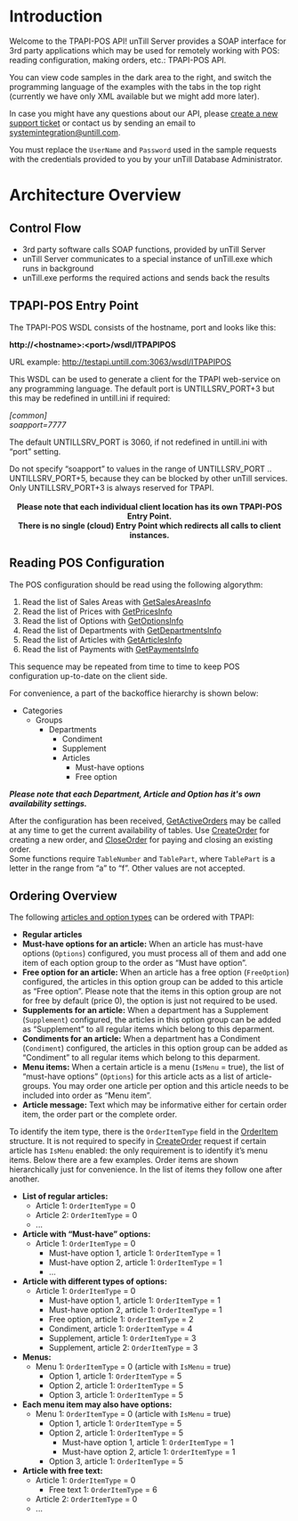 # Introduction

Welcome to the TPAPI-POS API! unTill Server provides a SOAP interface for 3rd party applications which may be used for remotely working with POS: reading configuration, making orders, etc.: TPAPI-POS API.

You can view code samples in the dark area to the right, and switch the programming language of the examples with the tabs in the top right (currently we have only XML available but we might add more later).

In case you might have any questions about our API, please <a href="http://integrations.untill.com/support/tickets/new" target="_blank">create a new support ticket</a> or contact us by sending an email to <a href="mailto:systemintegration@untill.com">systemintegration@untill.com</a>.

<aside class="notice">You must replace the <code>UserName</code> and <code>Password</code> used in the sample requests with the credentials provided to you by your unTill Database Administrator.</aside>

# Architecture Overview

## Control Flow

* 3rd party software calls SOAP functions, provided by unTill Server
* unTill Server communicates to a special instance of unTill.exe which runs in background
* unTill.exe performs the required actions and sends back the results

## TPAPI-POS Entry Point

The TPAPI-POS WSDL consists of the hostname, port and looks like this:

<b>http://&lt;hostname&gt;:&lt;port&gt;/wsdl/ITPAPIPOS</b>

URL example: <a href="http://testapi.untill.com:3063/wsdl/ITPAPIPOS" target="_blank">http://testapi.untill.com:3063/wsdl/ITPAPIPOS</a>

This WSDL can be used to generate a client for the TPAPI web-service on any programming language. The default port is UNTILLSRV_PORT+3 but this may be redefined in untill.ini if required: 
    
<i>[common]<br>
soapport=7777</i>

The default UNTILLSRV_PORT is 3060, if not redefined in untill.ini with “port” setting.<br>

<aside class="warning">Do not specify “soapport” to values in the range of UNTILLSRV_PORT .. UNTILLSRV_PORT+5, because they can be blocked by other unTill services. Only UNTILLSRV_PORT+3 is always reserved for TPAPI.<br><br><center><strong>Please note that each individual client location has its own TPAPI-POS Entry Point.<br>There is no single (cloud) Entry Point which redirects all calls to client instances.</strong></center></aside>

## Reading POS Configuration

The POS configuration should be read using the following algorythm:

1. Read the list of Sales Areas with [GetSalesAreasInfo](#getsalesareasinfo)
2. Read the list of Prices with [GetPricesInfo](#getpricesinfo)
3. Read the list of Options with [GetOptionsInfo](#getoptionsinfo)
4. Read the list of Departments with [GetDepartmentsInfo](#getdepartmentsinfo)
6. Read the list of Articles with [GetArticlesInfo](#getarticlesinfo)
6. Read the list of Payments with [GetPaymentsInfo](#getpaymentsinfo)

This sequence may be repeated from time to time to keep POS configuration up-to-date on the client side.

For convenience, a part of the backoffice hierarchy is shown below:

* Categories
    * Groups
        * Departments
            * Condiment
            * Supplement
            * Articles
                * Must-have options
                * Free option

***Please note that each Department, Article and Option has it's own availability settings.***

After the configuration has been received, [GetActiveOrders](#getactiveorders) may be called at any time to get the current availability of tables. Use [CreateOrder](#createorder) for creating a new order, and [CloseOrder](#closeorder) for paying and closing an existing order.<br>
Some functions require `TableNumber` and `TablePart`, where `TablePart` is a letter in the range from “a” to “f”. Other values are not accepted.

## Ordering Overview

The following [articles and option types](#order-item-types) can be ordered with TPAPI:

* <b>Regular articles</b>
* <b>Must-have options for an article:</b> When an article has must-have options (`Options`) configured, you must process all of them and add one item of each option group to the order as “Must have option”.
* <b>Free option for an article:</b> When an article has a free option (`FreeOption`) configured, the articles in this option group can be added to this article as “Free option”. Please note that the items in this option group are not for free by default (price 0), the option is just not required to be used.
* <b>Supplements for an article:</b> When a department has a Supplement (`Supplement`) configured, the articles in this option group can be added as “Supplement” to all regular items which belong to this deparment.
* <b>Condiments for an article:</b> When a department has a Condiment (`Condiment`) configured, the articles in this option group can be added as “Condiment” to all regular items which belong to this deparment. 
* <b>Menu items:</b> When a certain article is a menu (`IsMenu` = true), the list of “must-have options” (`Options`) for this article acts as a list of article-groups. You may order one article per option and this article needs to be included into order as “Menu item”.
* <b>Article message:</b> Text which may be informative either for certain order item, the order part or the complete order.

To identify the item type, there is the `OrderItemType` field in the [OrderItem](#orderitem) structure. It is not required to specify in [CreateOrder](#createorder) request if certain article has `IsMenu` enabled: the only requirement is to identify it’s menu items. Below there are a few examples. Order items are shown hierarchically just for convenience. In the list of items they follow one after another.

* <b>List of regular articles:</b>
    * Article 1: `OrderItemType` = 0
    * Article 2: `OrderItemType` = 0
    * ...
* <b>Article with “Must-have” options:</b>
    * Article 1: `OrderItemType` = 0
        - Must-have option 1, article 1: `OrderItemType` = 1
        - Must-have option 2, article 1: `OrderItemType` = 1
        - ...
* <b>Article with different types of options:</b>
    * Article 1: `OrderItemType` = 0
        - Must-have option 1, article 1: `OrderItemType` = 1
        - Must-have option 2, article 1: `OrderItemType` = 1
        - Free option, article 1: `OrderItemType` = 2
        - Condiment, article 1: `OrderItemType` = 4
        - Supplement, article 1: `OrderItemType` = 3
        - Supplement, article 2: `OrderItemType` = 3
* <b>Menus:</b>
    * Menu 1: `OrderItemType` = 0 (article with `IsMenu` = true)
        - Option 1, article 1: `OrderItemType` = 5
        - Option 2, article 1: `OrderItemType` = 5
        - Option 3, article 1: `OrderItemType` = 5
* <b>Each menu item may also have options:</b>
    * Menu 1: `OrderItemType` = 0 (article with `IsMenu` = true)
        - Option 1, article 1: `OrderItemType` = 5
        - Option 2, article 1: `OrderItemType` = 5
            - Must-have option 1, article 1: `OrderItemType` = 1
            - Must-have option 2, article 1: `OrderItemType` = 1
        - Option 3, article 1: `OrderItemType` = 5
* <b>Article with free text:</b>
    * Article 1: `OrderItemType` = 0
        - Free text 1: `OrderItemType` = 6
    * Article 2: `OrderItemType` = 0
    * ...
    